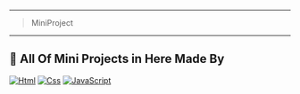 
---

> MiniProject

---

## 📌 All Of Mini Projects in Here Made By 
[![Html](https://img.shields.io/badge/-HTML-%23de4b25?logo=html5&logoColor=white)](#)
[![Css](https://img.shields.io/badge/CSS-%230075a8?logo=css3&logoColor=white)](#)
[![JavaScript](https://img.shields.io/badge/JavaScript-yellow?logo=JavaScript&logoColor=white)](#)

